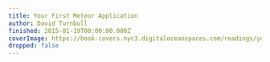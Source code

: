 ```yaml
---
title: Your First Meteor Application
author: David Turnbull
finished: 2015-01-19T00:00:00.000Z
coverImage: https://book-covers.nyc3.digitaloceanspaces.com/readings/your-first-meteor-application-01.jpg
dropped: false
---
```


